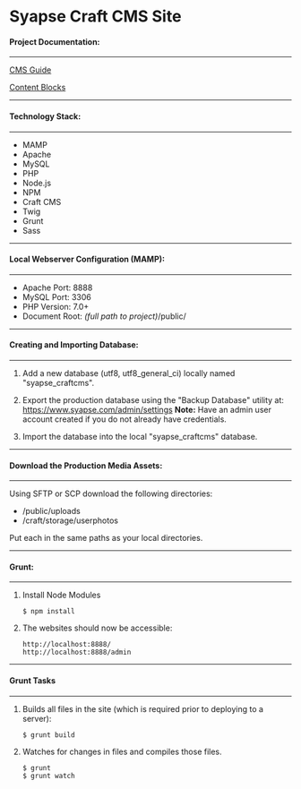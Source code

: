 # Syapse Craft CMS Site

#### Project Documentation:
---------------

[CMS Guide](https://paper.dropbox.com/doc/Syapse-CMS-Guide-eEAGoxfbPVdlwdOPrG9XZ?_tk=share_copylink)

[Content Blocks](https://paper.dropbox.com/doc/Syapse-Content-Blocks-OVqQFJEw1xk6rp8ezJH8F?_tk=share_copylink)

---------------
#### Technology Stack:
---------------

 - MAMP
 - Apache
 - MySQL
 - PHP
 - Node.js
 - NPM
 - Craft CMS
 - Twig
 - Grunt
 - Sass
 
---------------
#### Local Webserver Configuration (MAMP):
---------------

 - Apache Port: 8888
 - MySQL Port: 3306
 - PHP Version: 7.0+
 - Document Root: *(full path to project)*/public/
 
---------------
#### Creating and Importing Database:
---------------

1. Add a new database (utf8, utf8_general_ci) locally named "syapse_craftcms".
    
2. Export the production database using the "Backup Database" utility at:
https://www.syapse.com/admin/settings
**Note:** Have an admin user account created if you do not already have credentials.

3. Import the database into the local "syapse_craftcms" database.
 
---------------
#### Download the Production Media Assets:
---------------

Using SFTP or SCP download the following directories:

- /public/uploads
- /craft/storage/userphotos

Put each in the same paths as your local directories.
 
---------------
#### Grunt:
---------------

1. Install Node Modules

    ```
    $ npm install
    ```
    
2. The websites should now be accessible:

    ```
    http://localhost:8888/
    http://localhost:8888/admin
    ```
 
---------------
#### Grunt Tasks
---------------

1. Builds all files in the site (which is required prior to deploying to a server):

    ```
    $ grunt build
    ```

2. Watches for changes in files and compiles those files.
    
    ```
    $ grunt
    $ grunt watch
    ```
